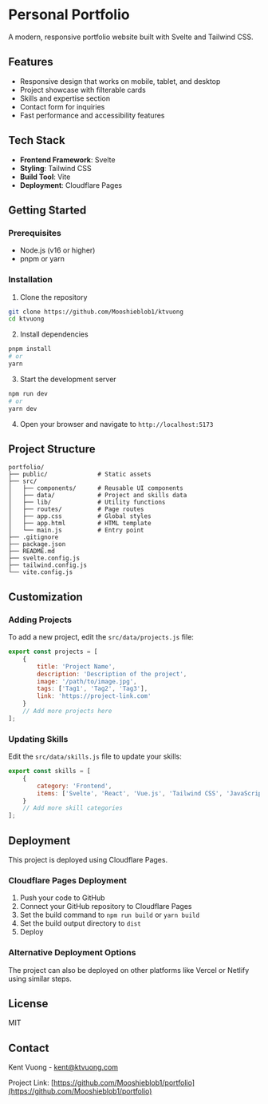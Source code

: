 # Personal Portfolio

A modern, responsive portfolio website built with Svelte and Tailwind CSS.

## Features

- Responsive design that works on mobile, tablet, and desktop
- Project showcase with filterable cards
- Skills and expertise section
- Contact form for inquiries
- Fast performance and accessibility features

## Tech Stack

- **Frontend Framework**: Svelte
- **Styling**: Tailwind CSS
- **Build Tool**: Vite
- **Deployment**: Cloudflare Pages

## Getting Started

### Prerequisites

- Node.js (v16 or higher)
- pnpm or yarn

### Installation

1. Clone the repository

```bash
git clone https://github.com/Mooshieblob1/ktvuong
cd ktvuong
```

2. Install dependencies

```bash
pnpm install
# or
yarn
```

3. Start the development server

```bash
npm run dev
# or
yarn dev
```

4. Open your browser and navigate to `http://localhost:5173`

## Project Structure

```
portfolio/
├── public/              # Static assets
├── src/
│   ├── components/      # Reusable UI components
│   ├── data/            # Project and skills data
│   ├── lib/             # Utility functions
│   ├── routes/          # Page routes
│   ├── app.css          # Global styles
│   ├── app.html         # HTML template
│   └── main.js          # Entry point
├── .gitignore
├── package.json
├── README.md
├── svelte.config.js
├── tailwind.config.js
└── vite.config.js
```

## Customization

### Adding Projects

To add a new project, edit the `src/data/projects.js` file:

```javascript
export const projects = [
	{
		title: 'Project Name',
		description: 'Description of the project',
		image: '/path/to/image.jpg',
		tags: ['Tag1', 'Tag2', 'Tag3'],
		link: 'https://project-link.com'
	}
	// Add more projects here
];
```

### Updating Skills

Edit the `src/data/skills.js` file to update your skills:

```javascript
export const skills = [
	{
		category: 'Frontend',
		items: ['Svelte', 'React', 'Vue.js', 'Tailwind CSS', 'JavaScript']
	}
	// Add more skill categories
];
```

## Deployment

This project is deployed using Cloudflare Pages.

### Cloudflare Pages Deployment

1. Push your code to GitHub
2. Connect your GitHub repository to Cloudflare Pages
3. Set the build command to `npm run build` or `yarn build`
4. Set the build output directory to `dist`
5. Deploy

### Alternative Deployment Options

The project can also be deployed on other platforms like Vercel or Netlify using similar steps.

## License

MIT

## Contact

Kent Vuong - [kent@ktvuong.com](mailto:kent@ktvuong.com)

Project Link: [https://github.com/Mooshieblob1/portfolio](https://github.com/Mooshieblob1/portfolio)
